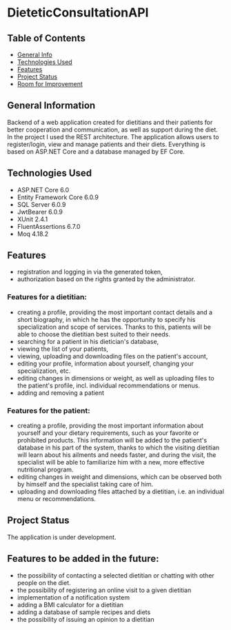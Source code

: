 # DieteticConsultationAPI

## Table of Contents
* [General Info](#general-information)
* [Technologies Used](#technologies-used)
* [Features](#features)
* [Project Status](#project-status)
* [Room for Improvement](#features-to-be-added-in-the-future)

## General Information
Backend of a web application created for dietitians and their patients for better cooperation and communication, as well as support during the diet. In the project I used the REST architecture. The application allows users to register/login, view and manage patients and their diets. Everything is based on ASP.NET Core and a database managed by EF Core.

## Technologies Used
- ASP.NET Core 6.0
- Entity Framework Core 6.0.9
- SQL Server 6.0.9
- JwtBearer 6.0.9
- XUnit 2.4.1
- FluentAssertions 6.7.0 
- Moq 4.18.2

## Features
- registration and logging in via the generated token,
- authorization based on the rights granted by the administrator.

### Features for a dietitian:
- creating a profile, providing the most important contact details and a short biography, in which he has the opportunity to specify his specialization and scope of services. Thanks to this, patients will be able to choose the dietitian best suited to their needs.
- searching for a patient in his dietician's database,
- viewing the list of your patients,
- viewing, uploading and downloading files on the patient's account,
- editing your profile, information about yourself, changing your specialization, etc.
- editing changes in dimensions or weight, as well as uploading files to the patient's profile, incl. individual recommendations or menus.
- adding and removing a patient

### Features for the patient:
- creating a profile, providing the most important information about yourself and your dietary requirements, such as your favorite or prohibited products. This information will be added to the patient's database in his part of the system, thanks to which the visiting dietitian will learn about his ailments and needs faster, and during the visit, the specialist will be able to familiarize him with a new, more effective nutritional program.
- editing changes in weight and dimensions, which can be observed both by himself and the specialist taking care of him.
- uploading and downloading files attached by a dietitian, i.e. an individual menu or recommendations.

## Project Status
The application is under development.

## Features to be added in the future:
- the possibility of contacting a selected dietitian or chatting with other people on the diet.
- the possibility of registering an online visit to a given dietitian
- implementation of a notification system
- adding a BMI calculator for a dietitian
- adding a database of sample recipes and diets
- the possibility of issuing an opinion to a dietitian




